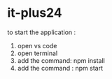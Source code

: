 # it-plus24

to start the application :
1. open vs code
2. open terminal
3. add the command: npm install
4. add the command : npm start
